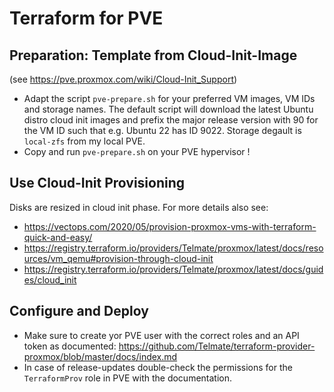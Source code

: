 # Terraform for PVE

## Preparation: Template from Cloud-Init-Image
(see https://pve.proxmox.com/wiki/Cloud-Init_Support)
* Adapt the script `pve-prepare.sh` for your preferred VM images, VM IDs and storage names. The default script will download the latest Ubuntu distro cloud init images and prefix the major release version with 90 for the VM ID such that e.g. Ubuntu 22 has ID 9022. Storage degault is `local-zfs` from my local PVE.
* Copy and run `pve-prepare.sh` on your PVE hypervisor !

## Use Cloud-Init Provisioning
Disks are resized in cloud init phase. For more details also see:
* https://vectops.com/2020/05/provision-proxmox-vms-with-terraform-quick-and-easy/
* https://registry.terraform.io/providers/Telmate/proxmox/latest/docs/resources/vm_qemu#provision-through-cloud-init
* https://registry.terraform.io/providers/Telmate/proxmox/latest/docs/guides/cloud_init

## Configure and Deploy
* Make sure to create yor PVE user with the correct roles and an API token as documented: https://github.com/Telmate/terraform-provider-proxmox/blob/master/docs/index.md
* In case of release-updates double-check the permissions for the `TerraformProv` role in PVE with the documentation.
